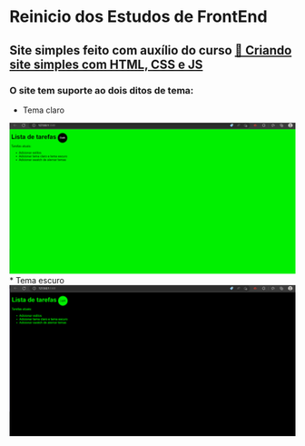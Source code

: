 # Reinicio dos Estudos de  FrontEnd

## Site simples feito com auxílio do curso <a href="https://www.ev.org.br/cursos/crie-um-site-simples-usando-html-css-e-javascript">🔗 Criando site simples com HTML, CSS e JS<a>

### O site tem suporte ao dois ditos de tema:
* Tema claro
<img src="./assets/tema-claro.png">
* Tema escuro
<img src="./assets/tema-escuro.png">
